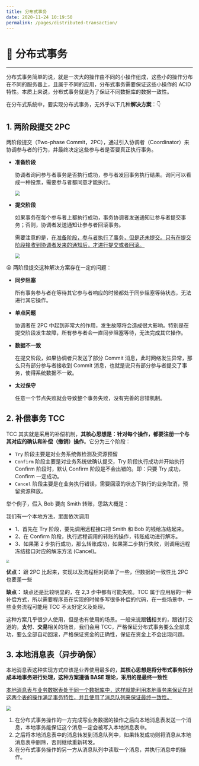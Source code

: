 ```yaml
---
title: 分布式事务
date: 2020-11-24 10:19:50
permalink: /pages/distributed-transaction/
---
```

# 🌝 分布式事务

---

分布式事务简单的说，就是一次大的操作由不同的小操作组成，这些小的操作分布在不同的服务器上，且属于不同的应用，分布式事务需要保证这些小操作的 ACID 特性。本质上来说，分布式事务就是为了保证不同数据库的数据一致性。

在分布式系统中，要实现分布式事务，无外乎以下几种**解决方案**：👇

## 1. 两阶段提交 2PC

两阶段提交（Two-phase Commit，2PC），通过引入协调者（Coordinator）来协调参与者的行为，并最终决定这些参与者是否要真正执行事务。

- **准备阶段**

  协调者询问参与者事务是否执行成功，参与者发回事务执行结果。询问可以看成一种投票，需要参与者都同意才能执行。

  <img src="https://cs-wiki.oss-cn-shanghai.aliyuncs.com/img/20201122172237.png" style="zoom: 80%;" />

- **提交阶段**

  如果事务在每个参与者上都执行成功，事务协调者发送通知让参与者提交事务；否则，协调者发送通知让参与者回滚事务。

  需要注意的是，<u>在准备阶段，参与者执行了事务，但是还未提交。只有在提交阶段接收到协调者发来的通知后，才进行提交或者回滚。</u>

  <img src="https://cs-wiki.oss-cn-shanghai.aliyuncs.com/img/20201122172334.png" style="zoom: 80%;" />

😒 两阶段提交这种解决方案存在一定的问题：

- **同步阻塞**

  所有事务参与者在等待其它参与者响应的时候都处于同步阻塞等待状态，无法进行其它操作。

- **单点问题**

  协调者在 2PC 中起到非常大的作用，发生故障将会造成很大影响。特别是在提交阶段发生故障，所有参与者会一直同步阻塞等待，无法完成其它操作。

- **数据不一致**

  在提交阶段，如果协调者只发送了部分 Commit 消息，此时网络发生异常，那么只有部分参与者接收到 Commit 消息，也就是说只有部分参与者提交了事务，使得系统数据不一致。

- **太过保守**

  任意一个节点失败就会导致整个事务失败，没有完善的容错机制。

## 2. 补偿事务 TCC

TCC 其实就是采用的补偿机制，**其核心思想是：针对每个操作，都要注册一个与其对应的确认和补偿（撤销）操作**。它分为三个阶段：

- `Try` 阶段主要是对业务系统做检测及资源预留
- `Confirm` 阶段主要是对业务系统做确认提交，Try 阶段执行成功并开始执行 Confirm 阶段时，默认 Confirm 阶段是不会出错的。即：只要 Try 成功，Confirm 一定成功。
- `Cancel` 阶段主要是在业务执行错误，需要回滚的状态下执行的业务取消，预留资源释放。

举个例子，假入 Bob 要向 Smith 转账，思路大概是：

我们有一个本地方法，里面依次调用

- 1、首先在 Try 阶段，要先调用远程接口把 Smith 和 Bob 的钱给冻结起来。
- 2、在 Confirm 阶段，执行远程调用的转账的操作，转账成功进行解冻。
- 3、如果第 2 步执行成功，那么转账成功，如果第二步执行失败，则调用远程冻结接口对应的解冻方法 (Cancel)。

<img src="https://cs-wiki.oss-cn-shanghai.aliyuncs.com/img/20201122210453.png" style="zoom:50%;" />

**优点：** 跟 2PC 比起来，实现以及流程相对简单了一些，但数据的一致性比 2PC 也要差一些

**缺点：** 缺点还是比较明显的，在 2,3 步中都有可能失败。TCC 属于应用层的一种补偿方式，所以需要程序员在实现的时候多写很多补偿的代码，在一些场景中，一些业务流程可能用 TCC 不太好定义及处理。

这种方案几乎很少人使用，但是也有使用的场景。一般来说跟**钱**相关的，跟钱打交道的，**支付**、**交易**相关的场景，我们会用 TCC，严格保证分布式事务要么全部成功，要么全部自动回滚，严格保证资金的正确性，保证在资金上不会出现问题。

## 3. 本地消息表（异步确保）

本地消息表这种实现方式应该是业界使用最多的，**其核心思想是将分布式事务拆分成本地事务进行处理，这种方案遵循 BASE 理论，采用的是最终一致性**

<u>本地消息表与业务数据表处于同一个数据库中，这样就能利用本地事务来保证在对这两个表的操作满足事务特性，并且使用了消息队列来保证最终一致性。</u>

<img src="https://cs-wiki.oss-cn-shanghai.aliyuncs.com/img/20201122173226.png" style="zoom:80%;" />

1. 在分布式事务操作的一方完成写业务数据的操作之后向本地消息表发送一个消息，本地事务能保证这个消息一定会被写入本地消息表中。
2. 之后将本地消息表中的消息转发到消息队列中，如果转发成功则将消息从本地消息表中删除，否则继续重新转发。
3. 在分布式事务操作的另一方从消息队列中读取一个消息，并执行消息中的操作。